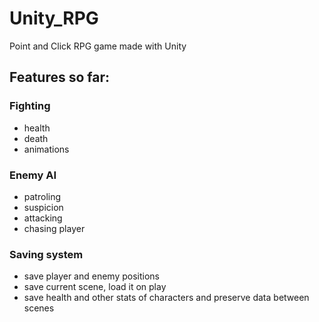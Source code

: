 # Unity_RPG
Point and Click RPG game made with Unity

## Features so far:

### Fighting
  - health
  - death
  - animations
  
### Enemy AI
  - patroling
  - suspicion
  - attacking
  - chasing player

### Saving system
  - save player and enemy positions
  - save current scene, load it on play
  - save health and other stats of characters and preserve data between scenes

